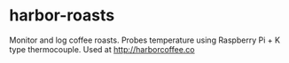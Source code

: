 # harbor-roasts
Monitor and log coffee roasts. Probes temperature using Raspberry Pi + K type thermocouple. Used at http://harborcoffee.co
